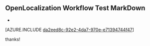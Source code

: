 ## OpenLocalization Workflow Test MarkDown
* 

[AZURE.INCLUDE [da2eed8c-92e2-4da7-970e-e71394744f47](calleeMd1.md)]

 
thanks!